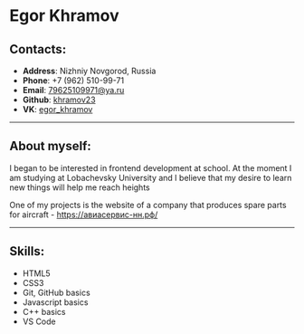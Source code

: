 # Egor Khramov

## Contacts: 
- **Address**: Nizhniy Novgorod, Russia
- **Phone**: +7 (962) 510-99-71
- **Email**: 79625109971@ya.ru
- **Github**: [khramov23](https://github.com/khramov23)
- **VK**: [egor_khramov](https://vk.com/egor_khramov)

------------------
## About myself:
I began to be interested in frontend development at school. At the moment I am studying at Lobachevsky University and I believe that my desire to learn new things will help me reach heights

One of my projects is the website of a company that produces spare parts for aircraft - https://авиасервис-нн.рф/

------------------
## Skills:
- HTML5
- CSS3
- Git, GitHub basics
- Javascript basics
- C++ basics
- VS Code